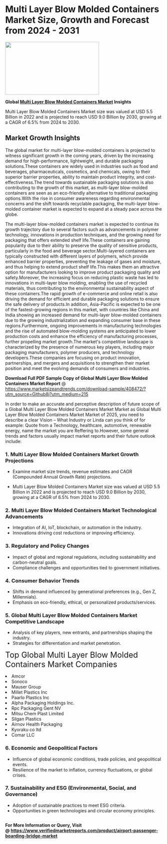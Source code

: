 <H1>Multi Layer Blow Molded Containers Market Size, Growth and Forecast from 2024 - 2031</H1><img class="aligncenter size-medium wp-image-584254" src="https://thirdeyenews.in/wp-content/uploads/2024/09/Global-Market-Research-300x168.jpeg" alt="" width="300" height="168" /><p><strong>Global&nbsp;<a href="https://www.marketsizeandtrends.com/download-sample/408472/?utm_source=Github8j?utm_medium=215">Multi Layer Blow Molded Containers Market</a> Insights</strong></p><p>Multi Layer Blow Molded Containers Market size was valued at USD 5.5 Billion in 2022 and is projected to reach USD 9.0 Billion by 2030, growing at a CAGR of 6.5% from 2024 to 2030.</p><p><h2>Market Growth Insights</h2> <p>The global market for multi-layer blow-molded containers is projected to witness significant growth in the coming years, driven by the increasing demand for high-performance, lightweight, and durable packaging solutions.These containers are widely used in industries such as food and beverages, pharmaceuticals, cosmetics, and chemicals, owing to their superior barrier properties, ability to maintain product integrity, and cost-effectiveness.The trend towards sustainable packaging solutions is also contributing to the growth of this market, as multi-layer blow-molded containers are seen as an eco-friendly alternative to traditional packaging options.With the rise in consumer awareness regarding environmental concerns and the shift towards recyclable packaging, the multi-layer blow-molded container market is expected to expand at a steady pace across the globe.</p> <p>The multi-layer blow-molded containers market is expected to continue its growth trajectory due to several factors such as advancements in polymer technology, innovations in production techniques, and the growing need for packaging that offers extended shelf life.These containers are gaining popularity due to their ability to preserve the quality of sensitive products, particularly in the food and beverage sector.Multi-layered containers are typically constructed with different layers of polymers, which provide enhanced barrier properties, preventing the leakage of gases and moisture, and thus helping to extend product shelf life.This makes them an attractive option for manufacturers looking to improve product packaging quality and safety.Moreover, the increasing focus on reducing plastic waste has led to innovations in multi-layer blow molding, enabling the use of recycled materials, thus contributing to the environmental sustainability aspect of these containers.The rapid growth of e-commerce and online retail is also driving the demand for efficient and durable packaging solutions to ensure the safe delivery of products.In addition, Asia-Pacific is expected to be one of the fastest-growing regions in this market, with countries like China and India showing an increased demand for multi-layer blow-molded containers due to the growing industrialization and expanding consumer base in these regions.Furthermore, ongoing improvements in manufacturing technologies and the rise of automated blow-molding systems are anticipated to lower production costs and enhance the efficiency of manufacturing processes, further propelling market growth.The market's competitive landscape is characterized by the presence of numerous key players, including major packaging manufacturers, polymer producers, and technology developers.These companies are focusing on product innovation, partnerships, and mergers and acquisitions to strengthen their market position and meet the evolving demands of consumers and industries.<p><span class=""><strong>Download Full PDF Sample Copy of Global Multi Layer Blow Molded Containers Market Report</strong> @ <a href="https://www.marketsizeandtrends.com/download-sample/408472/?utm_source=Github8j?utm_medium=215" target="_blank">https://www.marketsizeandtrends.com/download-sample/408472/?utm_source=Github8j?utm_medium=215</a></span></p><p>In order to make an accurate and perceptive description of future scope of a Global&nbsp;Multi Layer Blow Molded Containers Market Market as Global&nbsp;Multi Layer Blow Molded Containers Market Market of 2025, you need to describe a clear Vision &ndash; What Industry or Linda can you think of for example: Quote from a Technology, healthcare, automotive, renewable energy, name the market you are Reffering to.However, some general trends and factors usually impact market reports and their future outlook include:</p><h3>1.&nbsp;<strong>Multi Layer Blow Molded Containers Market Growth Projections</strong></h3><ul><li>Examine market size trends, revenue estimates and CAGR (Compounded Annual Growth Rate) projections.</li><li><p>Multi Layer Blow Molded Containers Market size was valued at USD 5.5 Billion in 2022 and is projected to reach USD 9.0 Billion by 2030, growing at a CAGR of 6.5% from 2024 to 2030.</p></li></ul><h3>2.&nbsp;<strong>Multi Layer Blow Molded Containers Market Technological Advancements</strong></h3><ul><li>Integration of AI, IoT, blockchain, or automation in the industry.</li><li>Innovations driving cost reductions or improving efficiency.</li></ul><h3>3.&nbsp;<strong>Regulatory and Policy Changes</strong></h3><ul><li>Impact of global and regional regulations, including sustainability and carbon-neutral goals.</li><li>Compliance challenges and opportunities tied to government initiatives.</li></ul><h3>4.&nbsp;<strong>Consumer Behavior Trends</strong></h3><ul><li>Shifts in demand influenced by generational preferences (e.g., Gen Z, Millennials).</li><li>Emphasis on eco-friendly, ethical, or personalized products/services.</li></ul><h3>5.&nbsp;<strong>Global Multi Layer Blow Molded Containers Market Competitive Landscape</strong></h3><ul><li>Analysis of key players, new entrants, and partnerships shaping the industry.</li><li>Strategies for differentiation and market penetration.</li></ul><p data-pm-slice="1 1 []"><span style="color: inherit; font-family: inherit; font-size: 25px;">Top Global Multi Layer Blow Molded Containers Market Companies</span></p><div class="" data-test-id=""><p><li>Amcor</li><li> Sonoco</li><li> Mauser Group</li><li> Millet Plastics Inc</li><li> Paarlo Plastics Inc</li><li> Alpha Packaging Holdings Inc.</li><li> Rpc Packaging Gent NV</li><li> Mitsu Chem Plast Limited</li><li> Silgan Plastics</li><li> Airnov Health Packaging</li><li> Kyoraku co ltd</li><li> Comar LLC</li></p></div><h3>6.&nbsp;<strong>Economic and Geopolitical Factors</strong></h3><ul><li>Influence of global economic conditions, trade policies, and geopolitical events.</li><li>Resilience of the market to inflation, currency fluctuations, or global crises.</li></ul><h3>7.&nbsp;<strong>Sustainability and ESG (Environmental, Social, and Governance)</strong></h3><ul><li>Adoption of sustainable practices to meet ESG criteria.</li><li>Opportunities in green technologies and circular economy principles.</li></ul><h2><strong style="font-size: 14px;">For More Information or Query, Visit @&nbsp;</strong><a style="background-color: #ffffff; font-size: 14px;" href="https://www.marketsizeandtrends.com/report/multi-layer-blow-molded-containers-market/" target="_blank">https://www.verifiedmarketreports.com/product/airport-passenger-boarding-bridge-market</a></h2>